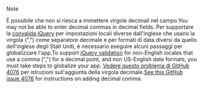 > [!NOTE]
> <span data-ttu-id="d7966-101">È possibile che non si riesca a immettere virgole decimali nel campo.</span><span class="sxs-lookup"><span data-stu-id="d7966-101">You may not be able to enter decimal commas in decimal fields.</span></span> <span data-ttu-id="d7966-102">Per supportare la [convalida jQuery](https://jqueryvalidation.org/) per impostazioni locali diverse dall'inglese che usano la virgola (",") come separatore decimale e per formati di data diversi da quello dell'inglese degli Stati Uniti, è necessario eseguire alcuni passaggi per globalizzare l'app.</span><span class="sxs-lookup"><span data-stu-id="d7966-102">To support [jQuery validation](https://jqueryvalidation.org/) for non-English locales that use a comma (",") for a decimal point, and non US-English date formats, you must take steps to globalize your app.</span></span> <span data-ttu-id="d7966-103">[Vedere questo problema di GitHub 4076](https://github.com/dotnet/AspNetCore.Docs/issues/4076#issuecomment-326590420) per istruzioni sull'aggiunta della virgola decimale.</span><span class="sxs-lookup"><span data-stu-id="d7966-103">[See this GitHub issue 4076](https://github.com/dotnet/AspNetCore.Docs/issues/4076#issuecomment-326590420) for instructions on adding decimal comma.</span></span>